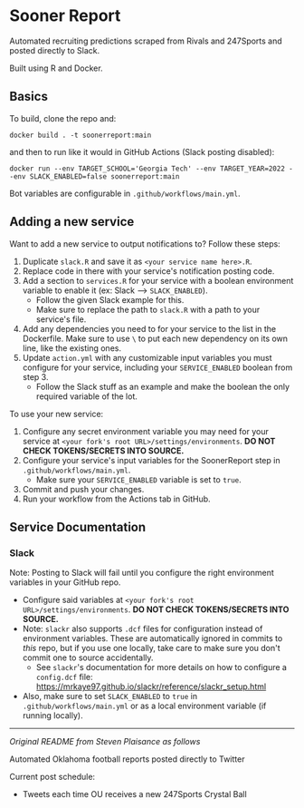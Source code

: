 # Sooner Report

Automated recruiting predictions scraped from Rivals and 247Sports and posted directly to Slack.

Built using R and Docker.

## Basics

To build, clone the repo and:

```
docker build . -t soonerreport:main
```

and then to run like it would in GitHub Actions (Slack posting disabled):

```
docker run --env TARGET_SCHOOL='Georgia Tech' --env TARGET_YEAR=2022 --env SLACK_ENABLED=false soonerreport:main
```

Bot variables are configurable in `.github/workflows/main.yml`.

## Adding a new service

Want to add a new service to output notifications to? Follow these steps:

1. Duplicate `slack.R` and save it as `<your service name here>.R`.
2. Replace code in there with your service's notification posting code.
3. Add a section to `services.R` for your service with a boolean environment variable to enable it (ex: Slack --> `SLACK_ENABLED`).
    - Follow the given Slack example for this.
    - Make sure to replace the path to `slack.R` with a path to your service's file.
4. Add any dependencies you need to for your service to the list in the Dockerfile. Make sure to use `\` to put each new dependency on its own line, like the existing ones.
5. Update `action.yml` with any customizable input variables you must configure for your service, including your `SERVICE_ENABLED` boolean from step 3.
    - Follow the Slack stuff as an example and make the boolean the only required variable of the lot.

To use your new service:

1. Configure any secret environment variable you may need for your service at `<your fork's root URL>/settings/environments`. **DO NOT CHECK TOKENS/SECRETS INTO SOURCE.**
2. Configure your service's input variables for the SoonerReport step in `.github/workflows/main.yml`.
    - Make sure your `SERVICE_ENABLED` variable is set to `true`.
3. Commit and push your changes.
3. Run your workflow from the Actions tab in GitHub.

## Service Documentation

### Slack 

Note: Posting to Slack will fail until you configure the right environment variables in your GitHub repo.

- Configure said variables at `<your fork's root URL>/settings/environments`. **DO NOT CHECK TOKENS/SECRETS INTO SOURCE.**
- Note: `slackr` also supports `.dcf` files for configuration instead of environment variables. These are automatically ignored in commits to _this_ repo, but if you use one locally, take care to make sure you don't commit one to source accidentally.
    - See `slackr`'s documentation for more details on how to configure a `config.dcf` file: https://mrkaye97.github.io/slackr/reference/slackr_setup.html
- Also, make sure to set `SLACK_ENABLED` to `true` in `.github/workflows/main.yml` or as a local environment variable (if running locally).

---

_Original README from Steven Plaisance as follows_

Automated Oklahoma football reports posted directly to Twitter

Current post schedule:

- Tweets each time OU receives a new 247Sports Crystal Ball
